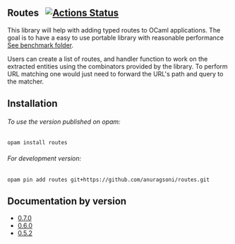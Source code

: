 ## Routes &nbsp; [![Actions Status](https://github.com/anuragsoni/routes/workflows/Build/badge.svg)](https://github.com/anuragsoni/routes/actions)

This library will help with adding typed routes to OCaml applications.
The goal is to have a easy to use portable library with
reasonable performance [See benchmark folder](https://github.com/anuragsoni/routes/tree/master/bench).

Users can create a list of routes, and handler function to work
on the extracted entities using the combinators provided by
the library. To perform URL matching one would just need to forward
the URL's path and query to the matcher.

## Installation

###### To use the version published on opam:
```
opam install routes
```

###### For development version:
```
opam pin add routes git+https://github.com/anuragsoni/routes.git
```

## Documentation by version

- [0.7.0](0.7.0)
- [0.6.0](0.6.0)
- [0.5.2](0.5.2)
